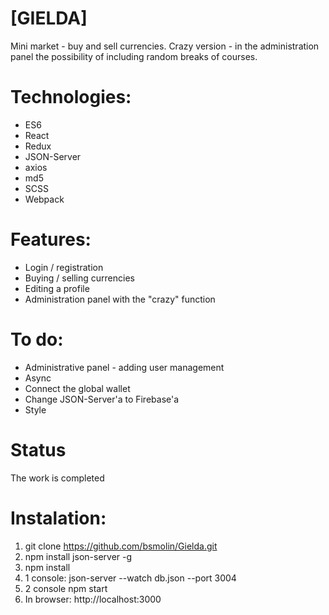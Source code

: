 # [GIELDA]

Mini market - buy and sell currencies.
Crazy version - in the administration panel the possibility of including random breaks of courses.

# Technologies: 
- ES6
- React 
- Redux
- JSON-Server
- axios
- md5
- SCSS
- Webpack

# Features:

- Login / registration
- Buying / selling currencies
- Editing a profile
- Administration panel with the "crazy" function

# To do:

- Administrative panel - adding user management
- Async
- Connect the global wallet
- Change JSON-Server'a to Firebase'a
- Style

# Status

The work is completed

# Instalation:

1. git clone https://github.com/bsmolin/Gielda.git
2. npm install json-server -g
3. npm install
4. 1 console: json-server --watch db.json --port 3004
5. 2 console npm start
6. In browser: http://localhost:3000